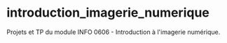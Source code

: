 # introduction_imagerie_numerique
Projets et TP du module INFO 0606 - Introduction à l'imagerie numérique.
